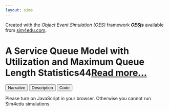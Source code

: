 ```yaml
---
layout: sims
---
```

<div id="frontMatter">
 <div id="sim4eduinfo">Created with the <i>Object Event Simulation (OES)</i> framework <b><i>OESjs</i></b> available from
  <a href='https://sim4edu.com'>sim4edu.com</a>.</div>
 <h1>A Service Queue Model with Utilization and Maximum Queue Length Statistics44<a href="description.html">Read more...</a></h1>
</div>
<main>
 <div id="model-menu">
  <button type='button' onclick='oes.ui.showNarrative()'>Narrative</button>
  <button type='button' onclick='oes.ui.showDescription()'>Description</button>
  <button id='showCodeBtn' type='button' onclick='oes.ui.showCode()'>Code</button>
 </div>
</main>
<noscript>
 <p>Please turn on JavaScript in your browser. Otherwise you cannot run Sim4edu simulations.</p>
</noscript>
<script src="../../js/metadata.js"></script>
<script src="../../js/framework/frontMatter.js"></script>
<!-- load common core JS code files -->
<script src="../../js/framework/simulator-core.js" async="async"></script>
<script src="../../js/framework/chartist.js" async="async"></script>
<!-- load scenario.js and all files required by it, and set up the user interface -->
<script src="../../js/loadManager.js"></script>


